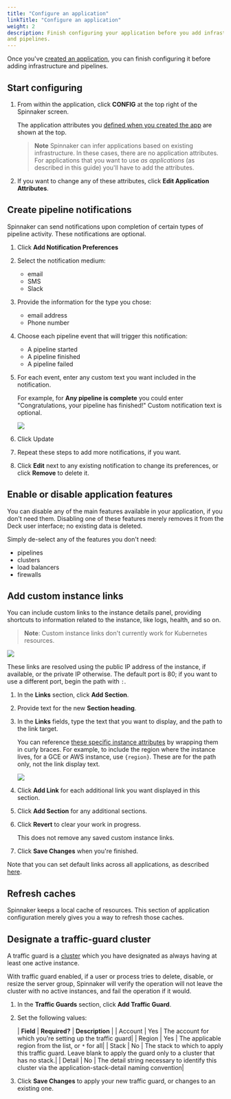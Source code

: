 ```yaml
---
title: "Configure an application"
linkTitle: "Configure an application"
weight: 2
description: Finish configuring your application before you add infrastructure
and pipelines.
---
```



Once you've [created an application](/docs/v1/guides/user/applications/create/), you can
finish configuring it before adding infrastructure and pipelines.

## Start configuring

1. From within the application, click **CONFIG** at the top right of the
Spinnaker screen.

   The application attributes you [defined when you created the
   app](/docs/v1/guides/user/applications/create/) are shown at the top.

   > **Note** Spinnaker can infer applications based on existing infrastructure.
   > In these cases, there are no application attributes. For applications that
   > you want to use *as applications* (as described in this guide) you'll have
   > to add the attributes.

1. If you want to change any of these attributes, click **Edit Application
Attributes**.

## Create pipeline notifications

Spinnaker can send notifications upon completion of certain types of pipeline
activity. These notifications are optional.

1. Click **Add Notification Preferences**

1. Select the notification medium:
   * email
   * SMS
   * Slack

1. Provide the information for the type you chose:
   * email address
   * Phone number

1. Choose each pipeline event that will trigger this notification:
   * A pipeline started
   * A pipeline finished
   * A pipeline failed

1. For each event, enter any custom text you want included in the notification.

   For example, for **Any pipeline is complete** you could enter
   "Congratulations, your pipeline has finished!" Custom notification text is
   optional.

   ![](/docs/v1/guides/user/applications/event_notification_prefs.png)

1. Click Update

1. Repeat these steps to add more notifications, if you want.

1. Click **Edit** next to any existing notification to change its preferences,
or click **Remove** to delete it.

## Enable or disable application features

You can disable any of the main features available in your application, if you
don't need them. Disabling one of these features merely removes it from the
Deck user interface; no existing data is deleted.

Simply de-select any of the features you don't need:

* pipelines
* clusters
* load balancers
* firewalls

## Add custom instance links

You can include custom links to the instance details panel, providing shortcuts
to information related to the instance, like logs, health, and so on.

> **Note**: Custom instance links don't currently work for Kubernetes resources.

![](/docs/v1/guides/user/applications/instance_with_links.png)

These links are resolved using the public IP address of the instance, if
available, or the private IP otherwise. The default port is 80; if you want to
use a different port, begin the path with `:`.

1. In the **Links** section, click **Add Section**.

1. Provide text for the new **Section heading**.

1. In the **Links** fields, type the text that you want to display, and the path
to the link target.

   You can reference [these specific instance attributes](/docs/v1/guides/user/instance-links/#available-template-fields)
   by wrapping them in curly braces. For example, to include the region where
   the instance lives, for a GCE or AWS instance, use `{region}`. These are for
   the path only, not the link display text.

   ![](/docs/v1/guides/user/applications/app_config_add_link.png)

1. Click **Add Link** for each additional link you want displayed in this
section.

1. Click **Add Section** for any additional sections.

1. Click **Revert** to clear your work in progress.

   This does not remove any saved custom instance links.

1. Click **Save Changes** when you're finished.

Note that you can set default links across all applications, as described
[here](/docs/v1/guides/user/instance-links/#default-links).


## Refresh caches

Spinnaker keeps a local cache of resources. This section of application
configuration merely gives you a way to refresh those caches.

## Designate a traffic-guard cluster

A traffic guard is a [cluster](/concepts/clusters/) which you have designated as
always having at least one active instance.

With traffic guard enabled, if a user or process tries to delete, disable, or
resize the server group, Spinnaker will verify the operation will not leave the
cluster with no active instances, and fail the operation if it would.

1. In the **Traffic Guards** section, click **Add Traffic Guard**.

1. Set the following values:

   | **Field** | **Required?** | **Description** |
   | Account | Yes | The account for which you're setting up the traffic guard|
   | Region | Yes | The applicable region from the list, or `*` for all|
   | Stack | No | The stack to which to apply this traffic guard. Leave blank to apply the guard only to a cluster that has no stack.|
   | Detail | No | The detail string necessary to identify this cluster via the application-stack-detail naming convention|

1. Click **Save Changes** to apply your new traffic guard, or changes to an existing one.
